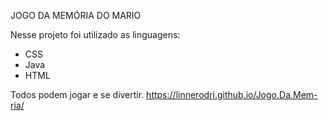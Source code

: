 JOGO DA MEMÓRIA DO MARIO


Nesse projeto foi utilizado as linguagens:
- CSS
- Java
- HTML

Todos podem jogar e se divertir. 
https://linnerodri.github.io/Jogo.Da.Mem-ria/
